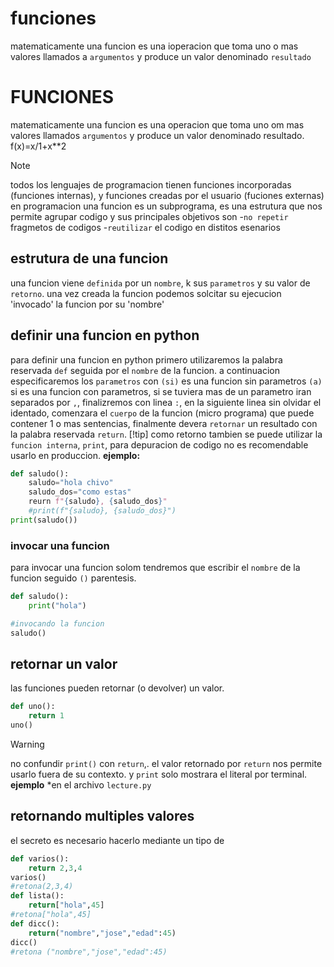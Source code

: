 # funciones
matematicamente una funcion es una ioperacion que toma uno o mas valores llamados a `argumentos` y produce un valor denominado `resultado`
# FUNCIONES
matematicamente una funcion es una operacion 
que toma uno om mas valores llamados `argumentos`
y produce un valor denominado resultado.
f(x)=x/1+x**2
>[!NOTE]
>todos los lenguajes de programacion tienen 
funciones incorporadas (funciones internas), y funciones creadas por el usuario (fuciones externas)
en programacion una funcion es un subprograma, es una estrutura que nos permite agrupar codigo y sus principales objetivos son 
-`no repetir` fragmetos de codigos 
-`reutilizar` el codigo en distitos esenarios 
## estrutura de una funcion
una funcion viene `definida` por un `nombre`, k sus `parametros` y su valor de `retorno`.
una vez creada la funcion podemos solcitar su ejecucion 'invocado' la funcion por su 'nombre'
## definir una funcion en python
para definir una funcion en python primero utilizaremos la palabra reservada `def` seguida por el `nombre` de la funcion. a continuacion especificaremos los `parametros` con `(si)` es una funcion sin parametros `(a)` si es una funcion con parametros, si se tuviera mas de un parametro iran separados por `,`, finalizremos con linea `:`, en la siguiente linea sin olvidar el identado, comenzara el `cuerpo` de la funcion (micro programa) que puede contener 1 o mas sentencias, finalmente devera `retornar` un resultado con la palabra reservada `return`.
[!tip]
como retorno tambien se puede utilizar la `funcion interna`, `print`, para depuracion de codigo no es recomendable usarlo en produccion.
**ejemplo:**
```python
def saludo():
    saludo="hola chivo"
    saludo_dos="como estas"
    reurn f"{saludo}, {saludo_dos}"
    #print(f"{saludo}, {saludo_dos}")
print(saludo())
```
### invocar una funcion
para invocar una funcion solom tendremos que escribir el `nombre` de la funcion seguido `()` parentesis.
```python
def saludo():
    print("hola")

#invocando la funcion
saludo()
```
## retornar un valor
las funciones pueden retornar (o devolver) un valor.
```python
def uno():
    return 1
uno()
```
> [!WARNING]
> no confundir `print()` con `return`,. el valor retornado por `return` nos permite usarlo fuera de su contexto. y `print` solo mostrara el literal por terminal.
**ejemplo**
*en el archivo `lecture.py`
## retornando multiples valores
el secreto es necesario hacerlo mediante un tipo de
```python
def varios():
    return 2,3,4
varios()
#retona(2,3,4)
def lista():
    return["hola",45]
#retona["hola",45]
def dicc():
    return("nombre","jose","edad":45)
dicc()
#retona ("nombre","jose","edad":45)